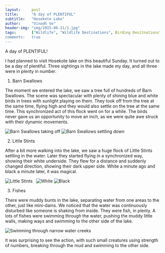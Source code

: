 ```yaml
---
layout:     post
title:      "A day of PLENTIFUL"
subtitle:   "Hosekote Lake"
author:     "Vinodh Ve"
header-img: "img/2015-06-21/1.jpg"
tags:       ["Wildlife", "Wildlife Destinations", Birding Desitnations"]
comments:   true
---
```


A day of PLENTIFUL!

I had planned to visit Hosekote lake on this beautiful Sunday. It turned out to be a day of plentiful. Three sightings in the lake made my day, and all three were in plenty in number.

1. Barn Swallows

The moment we entered the lake, we saw a tree full of hundreds of Barn Swallows. The scene was spectacular with plenty of shining blue and white birds in trees with sunlight playing on them. They took off from the tree at the same time, flying high and they would also settle on the tree at the same time. This synchronized act of this flock went on for a while. The birds never gave us an opportunity to move an inch, as we were quite awe struck with their dynamic movements. 

<img src="{{ site.baseurl}}/img/2015-06-21/2.jpg" alt="Barn Swallows taking off">

<img src="{{ site.baseurl}}/img/2015-06-21/3.jpg" alt="Barn Swallows settling down">

2. Little Stints

After a bit more walking into the lake, we saw a huge flock of Little Stints settling in the water. Later they started flying in a synchronized way, showing their white underside. They flew for a distance and suddenly changed direction, showing their dark upper side. White a minute ago and black a minute later, it was magical. 

<img src="{{ site.baseurl}}/img/2015-06-21/4.jpg" alt="Little Stints">

<img src="{{ site.baseurl}}/img/2015-06-21/5.jpg" alt="">

<img src="{{ site.baseurl}}/img/2015-06-21/6.jpg" alt="">

<img src="{{ site.baseurl}}/img/2015-06-21/7.jpg" alt="White">

<img src="{{ site.baseurl}}/img/2015-06-21/8.jpg" alt="Black">

3. Fishes

There were muddy bunts in the lake, separating water from one areas to the other, just like mini-dams. We noticed that the water was continuously disturbed like someone is shaking from inside. They were fish, in plenty. A lots of fishes were swimming through the water, pushing the muddy little walls, making ways and swimming to the other side of the lake. 

<img src="{{ site.baseurl}}/img/2015-06-21/9.jpg" alt="Swimming through narrow water creeks">

It was surprising to see the action, with such small creatures using strength of numbers, breaking through the mud and swimming to the other side.

